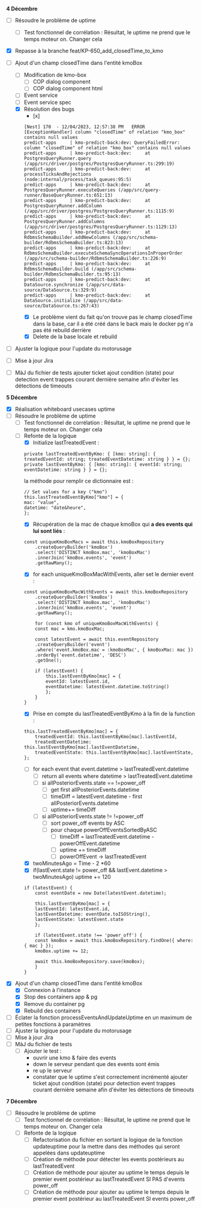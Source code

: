 **4 Décembre**
- [ ] Résoudre le problème de uptime 
    - [ ] Test fonctionnel de corrélation : Résultat, le uptime ne prend que le temps moteur on. Changer cela 
- [x] Repasse à la branche feat/KP-650_add_closedTime_to_kmo
- [ ] Ajout d'un champ closedTime dans l'entité kmoBox  
    - [ ] Modification de kmo-box
        - [ ] COP dialog component
        - [ ] COP dialog component html
    - [ ] Event service
    - [ ] Event service spec
    - [x] Résolution des bugs 
        - [x] 
        ```
        [Nest] 170  - 12/04/2023, 12:57:38 PM   ERROR [ExceptionHandler] column "closedTime" of relation "kmo_box" contains null values
        predict-apps     | kmo-predict-back:dev: QueryFailedError: column "closedTime" of relation "kmo_box" contains null values
        predict-apps     | kmo-predict-back:dev:     at PostgresQueryRunner.query (/app/src/driver/postgres/PostgresQueryRunner.ts:299:19)
        predict-apps     | kmo-predict-back:dev:     at processTicksAndRejections (node:internal/process/task_queues:95:5)
        predict-apps     | kmo-predict-back:dev:     at PostgresQueryRunner.executeQueries (/app/src/query-runner/BaseQueryRunner.ts:651:13)
        predict-apps     | kmo-predict-back:dev:     at PostgresQueryRunner.addColumn (/app/src/driver/postgres/PostgresQueryRunner.ts:1115:9)
        predict-apps     | kmo-predict-back:dev:     at PostgresQueryRunner.addColumns (/app/src/driver/postgres/PostgresQueryRunner.ts:1129:13)
        predict-apps     | kmo-predict-back:dev:     at RdbmsSchemaBuilder.addNewColumns (/app/src/schema-builder/RdbmsSchemaBuilder.ts:823:13)
        predict-apps     | kmo-predict-back:dev:     at RdbmsSchemaBuilder.executeSchemaSyncOperationsInProperOrder (/app/src/schema-builder/RdbmsSchemaBuilder.ts:226:9)
        predict-apps     | kmo-predict-back:dev:     at RdbmsSchemaBuilder.build (/app/src/schema-builder/RdbmsSchemaBuilder.ts:95:13)
        predict-apps     | kmo-predict-back:dev:     at DataSource.synchronize (/app/src/data-source/DataSource.ts:329:9)
        predict-apps     | kmo-predict-back:dev:     at DataSource.initialize (/app/src/data-source/DataSource.ts:267:43)
        ```
        - [x] Le problème vient du fait qu'on trouve pas le champ closedTime dans la base, car il a été créé dans le back mais le docker pg n'a pas été rebuild derrière
        - [x] Delete de la base locale et rebuild
- [ ] Ajuster la logique pour l'update du motorusage
- [ ] Mise à jour Jira
- [ ] MàJ du fichier de tests
ajouter ticket ajout condition (state) pour detection event trappes courant dernière semaine afin d'éviter les détections de timeouts


**5 Décembre**
- [x] Réalisation whiteboard usecases uptime 
- [ ] Résoudre le problème de uptime 
    - [ ] Test fonctionnel de corrélation : Résultat, le uptime ne prend que le temps moteur on. Changer cela 
    - [ ] Refonte de la logique
        - [x] Initialize lastTreatedEvent :
        ```
        private lastTreatedEventByKmo: { [kmo: string]: { treatedEventId: string; treatedEventDatetime: string } } = {};
        private lastEventByKmo: { [kmo: string]: { eventId: string; eventDatetime: string } } = {};
        ```
        la méthode pour remplir ce dictionnaire est : 
        ```
        // Set values for a key ("kmo")
        this.lastTreatedEventByKmo["kmo"] = {
        mac: "value",
        datetime: "date&heure",
        };
        ```
        - [x] Récupération de la mac de chaque kmoBox qui **a des events qui lui sont liés** : 
        ```
        const uniqueKmoBoxMacs = await this.kmoBoxRepository
            .createQueryBuilder('kmoBox')
            .select('DISTINCT kmoBox.mac', 'kmoBoxMac')
            .innerJoin('kmoBox.events', 'event')
            .getRawMany();
        ```
        - [x] for each uniqueKmoBoxMacWithEvents, aller set le dernier event : 
        ```
        const uniqueKmoBoxMacWithEvents = await this.kmoBoxRepository
            .createQueryBuilder('kmoBox')
            .select('DISTINCT kmoBox.mac', 'kmoBoxMac')
            .innerJoin('kmoBox.events', 'event')
            .getRawMany();

            for (const kmo of uniqueKmoBoxMacWithEvents) {
            const mac = kmo.kmoBoxMac;

            const latestEvent = await this.eventRepository
            .createQueryBuilder('event')
            .where('event.kmoBox.mac = :kmoBoxMac', { kmoBoxMac: mac })
            .orderBy('event.datetime', 'DESC')
            .getOne();

            if (latestEvent) {
                this.lastEventByKmo[mac] = {
                eventId: latestEvent.id,
                eventDatetime: latestEvent.datetime.toString()
                };
            }
        }
        ```
        - [x] Prise en compte du lastTreatedEventByKmo à la fin de la function : 
        ```
        this.lastTreatedEventByKmo[mac] = {
            treatedEventId: this.lastEventByKmo[mac].lastEventId,
            treatedEventDatetime: this.lastEventByKmo[mac].lastEventDatetime,
            treatedEventState: this.lastEventByKmo[mac].lastEventState,
        };
        ```
        - [ ] for each event that event.datetime > lastTreatedEvent.datetime 
            - [ ] return all events where datetime > lastTreatedEvent.datetime 
            - [ ] si allPosteriorEvents.state == !=power_off
                - [ ] get first allPosteriorEvents.datetime
                - [ ] timeDiff = latestEvent.datetime - first allPosteriorEvents.datetime
                - [ ] uptime+= timeDiff
            - [ ] si allPosteriorEvents.state != !=power_off
                - [ ] sort power_off events by ASC
                - [ ] pour chaque powerOffEventsSortedByASC
                    - [ ] timeDiff = lastTreatedEvent.datetime  - powerOffEvent.datetime
                    - [ ] uptime += timeDiff
                    - [ ] powerOffEvent -> lastTreatedEvent
        - [x] twoMinutesAgo = Time - 2 *60
        - [x] if(lastEvent.state != power_off && lastEvent.datetime > twoMinutesAgo) uptime += 120
        ```
        if (latestEvent) {
            const eventDate = new Date(latestEvent.datetime);

            this.lastEventByKmo[mac] = {
            lastEventId: latestEvent.id,
            lastEventDatetime: eventDate.toISOString(),
            lastEventState: latestEvent.state
            };

            if (latestEvent.state !== 'power_off') {
            const kmoBox = await this.kmoBoxRepository.findOne({ where: { mac } });
            kmoBox.uptime += 12; 

            await this.kmoBoxRepository.save(kmoBox);
            }
        }
        ```
- [x] Ajout d'un champ closedTime dans l'entité kmoBox  
    - [x] Connexion à l'instance
    - [x] Stop des containers app & pg
    - [x] Remove du container pg
    - [x] Rebuild des containers
- [ ] Éclater la fonction processEventsAndUpdateUptime en un maximum de petites fonctions à paramètres
- [ ] Ajuster la logique pour l'update du motorusage
- [ ] Mise à jour Jira
- [ ] MàJ du fichier de tests
    - [ ] Ajouter le test : 
        - ouvrir une kmo & faire des events
        - down le serveur pendant que des events sont émis
        - re up le serveur
        - constater que le uptime s'est correctement incrémenté
ajouter ticket ajout condition (state) pour detection event trappes courant dernière semaine afin d'éviter les détections de timeouts


**7 Décembre**
- [ ] Résoudre le problème de uptime 
    - [ ] Test fonctionnel de corrélation : Résultat, le uptime ne prend que le temps moteur on. Changer cela 
    - [ ] Refonte de la logique
        - [ ] Refactorisation du fichier en sortant la logique de la fonction updateuptime pour la mettre dans des méthodes qui seront appelées dans updateuptime
        - [ ] Création de méthode pour détecter les events postérieurs au lastTreatedEvent
        - [ ] Création de méthode pour ajouter au uptime le temps depuis le premier event postérieur au lastTreatedEvent SI PAS d'events power_off
        - [ ] Création de méthode pour ajouter au uptime le temps depuis le premier event postérieur au lastTreatedEvent SI events power_off